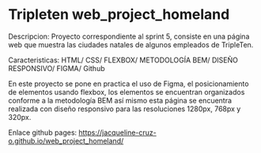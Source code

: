 # Tripleten web_project_homeland
Descripcion:
Proyecto correspondiente al sprint 5, consiste en una página web que muestra las ciudades natales de algunos empleados de TripleTen.

Caracteristicas:
HTML/ CSS/ FLEXBOX/ METODOLOGÍA BEM/ DISEÑO RESPONSIVO/ FIGMA/ Github 

En este proyecto se pone en practica el uso de Figma, el posicionamiento de elementos usando flexbox, los elementos se encuentran organizados conforme a la metodología BEM así mismo esta página se encuentra realizada con diseño responsivo para las resoluciones 1280px, 768px y 320px.

Enlace github pages: https://jacqueline-cruz-o.github.io/web_project_homeland/
